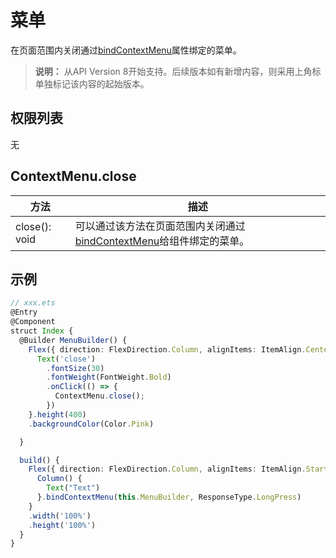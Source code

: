 # 菜单

在页面范围内关闭通过[bindContextMenu](./ts-universal-attributes-menu.md#属性)属性绑定的菜单。

>  **说明：**
> 从API Version 8开始支持。后续版本如有新增内容，则采用上角标单独标记该内容的起始版本。


## 权限列表

无


## ContextMenu.close
|方法|描述|
|----|---|
| close(): void | 可以通过该方法在页面范围内关闭通过[bindContextMenu](./ts-universal-attributes-menu.md#属性)给组件绑定的菜单。 |


## 示例

```ts
// xxx.ets
@Entry
@Component
struct Index {
  @Builder MenuBuilder() {
    Flex({ direction: FlexDirection.Column, alignItems: ItemAlign.Center, justifyContent: FlexAlign.Center }) {
      Text('close')
        .fontSize(30)
        .fontWeight(FontWeight.Bold)
        .onClick(() => {
          ContextMenu.close();
        })
    }.height(400)
    .backgroundColor(Color.Pink)

  }

  build() {
    Flex({ direction: FlexDirection.Column, alignItems: ItemAlign.Start, justifyContent: FlexAlign.Start }) {
      Column() {
        Text("Text")
      }.bindContextMenu(this.MenuBuilder, ResponseType.LongPress)
    }
    .width('100%')
    .height('100%')
  }
}
```
